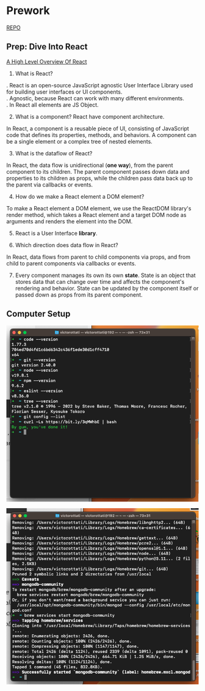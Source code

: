 # Prework

[REPO](https://github.com/VMO2020/reading-notes-v2/blob/main/code-301/301prework.md)

## Prep: Dive Into React

[A High Level Overview Of React](https://www.youtube.com/watch?v=FRjlF74_EZk)

1. What is React?  

. React is an open-source JavaScript agnostic User Interface Library used for building user interfaces or UI components.  
. Agnostic, because React can work with many different environments.  
. In React all elements are JS Object.

2. What is a component?  React have component architecture.

In React, a component is a reusable piece of UI, consisting of JavaScript code that defines its properties, methods, and behaviors. A component can be a single element or a complex tree of nested elements.  

3. What is the dataflow of React?  

In React, the data flow is unidirectional (**one way**), from the parent component to its children. The parent component passes down data and properties to its children as props, while the children pass data back up to the parent via callbacks or events.  

4. How do we make a React element a DOM element?  

To make a React element a DOM element, we use the ReactDOM library's render method, which takes a React element and a target DOM node as arguments and renders the element into the DOM.

5. React is a User Interface **library**.  

6. Which direction does data flow in React?  

In React, data flows from parent to child components via props, and from child to parent components via callbacks or events.  

7. Every component manages its own its own **state**. State is an object that stores data that can change over time and affects the component's rendering and behavior. State can be updated by the component itself or passed down as props from its parent component.  

## Computer Setup

![Setup-Terminal](../images/Setup.png)

![Setup-MongoDB](../images/Setup-MongoDB.png)
